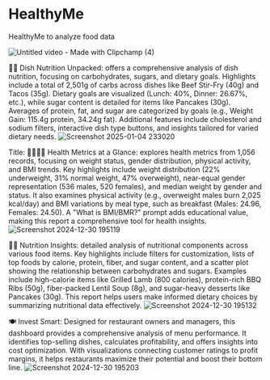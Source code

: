 # HealthyMe
HealthyMe to analyze food data

![Untitled video - Made with Clipchamp (4)](https://github.com/user-attachments/assets/6733d2c1-5ee4-486f-8ea7-3163e11fcfb7)

🥗🍗 Dish Nutrition Unpacked:
offers a comprehensive analysis of dish nutrition, focusing on carbohydrates, sugars, and dietary goals. Highlights include a total of 2,501g of carbs across dishes like Beef Stir-Fry (40g) and Tacos (35g). Dietary goals are visualized (Lunch: 40%, Dinner: 26.67%, etc.), while sugar content is detailed for items like Pancakes (30g). Averages of protein, fat, and sugar are categorized by goals (e.g., Weight Gain: 115.4g protein, 34.24g fat). Additional features include cholesterol and sodium filters, interactive dish type buttons, and insights tailored for varied dietary needs.
![Screenshot 2025-01-04 233020](https://github.com/user-attachments/assets/1fa0f7a0-a4bd-40cd-85e4-2635dd70cea7)

Title: 🏋️‍♂️👩‍⚕️ Health Metrics at a Glance:
explores health metrics from 1,056 records, focusing on weight status, gender distribution, physical activity, and BMI trends. Key highlights include weight distribution (22% underweight, 31% normal weight, 47% overweight), near-equal gender representation (536 males, 520 females), and median weight by gender and status. It also examines physical activity (e.g., overweight males burn 2,025 kcal/day) and BMI variations by meal type, such as breakfast (Males: 24.96, Females: 24.50). A "What is BMI/BMR?" prompt adds educational value, making this report a comprehensive tool for health insights.
![Screenshot 2024-12-30 195119](https://github.com/user-attachments/assets/62499c7d-2a34-4b78-81f9-92be5bf1de7e)

🥗🍖 Nutrition Insights:
detailed analysis of nutritional components across various food items. Key highlights include filters for customization, lists of top foods by calorie, protein, fiber, and sugar content, and a scatter plot showing the relationship between carbohydrates and sugars. Examples include high-calorie items like Grilled Lamb (800 calories), protein-rich BBQ Ribs (50g), fiber-packed Lentil Soup (8g), and sugar-heavy desserts like Pancakes (30g). This report helps users make informed dietary choices by summarizing nutritional data effectively.
![Screenshot 2024-12-30 195132](https://github.com/user-attachments/assets/08dcae4d-31d0-46f9-b9e2-5dbcbb18b8db)


🍽️ Invest Smart:
Designed for restaurant owners and managers, this dashboard provides a comprehensive analysis of menu performance. It identifies top-selling dishes, calculates profitability, and offers insights into cost optimization. With visualizations connecting customer ratings to profit margins, it helps restaurants maximize their potential and boost their bottom line.
![Screenshot 2024-12-30 195203](https://github.com/user-attachments/assets/d0b2b651-36b3-4c16-b5b1-a042bbf790e2)

